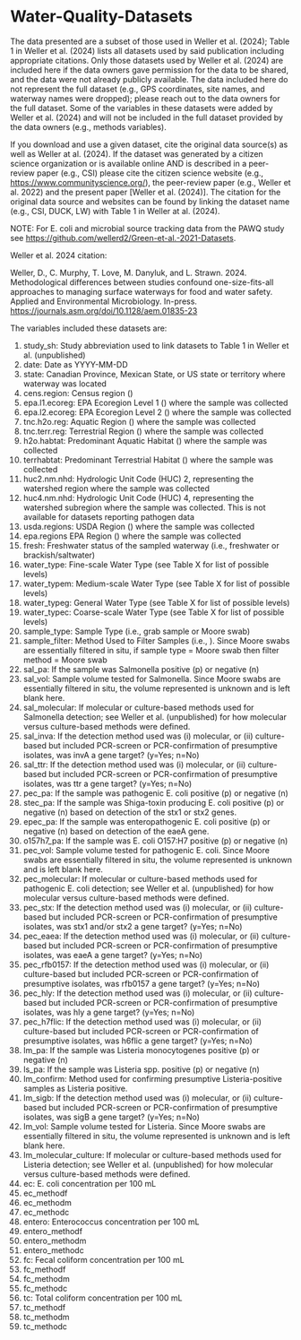 # Water-Quality-Datasets

The data presented are a subset of those used in Weller et al. (2024); Table 1 in Weller et al. (2024) lists all datasets used by said publication including appropriate citations. Only those datasets used by Weller et al. (2024) are included here if the data owners gave permission for the data to be shared, and the data were not already publicly available. The data included here do not represent the full dataset (e.g., GPS coordinates, site names, and waterway names were dropped); please reach out to the data owners for the full dataset. Some of the variables in these datasets were added by Weller et al. (2024) and will not be included in the full dataset provided by the data owners (e.g., methods variables). 

If you download and use a given dataset, cite the original data source(s) as well as Weller at al. (2024). If the dataset was generated by a citizen science organization or is available online AND is described in a peer-review paper (e.g., CSI) please cite the citizen science website (e.g., https://www.communityscience.org/), the peer-review paper (e.g., Weller et al. 2022) and the present paper [Weller et al. (2024)]. The citation for the original data source and websites can be found by linking the dataset name (e.g., CSI, DUCK, LW) with Table 1 in Weller at al. (2024).

NOTE: For E. coli and microbial source tracking data from the PAWQ study see https://github.com/wellerd2/Green-et-al.-2021-Datasets.

Weller et al. 2024 citation: 

Weller, D., C. Murphy, T. Love, M. Danyluk, and L. Strawn. 2024. Methodological differences between studies confound one-size-fits-all approaches to managing surface waterways for food and water safety. Applied and Environmental Microbiology. In-press. https://journals.asm.org/doi/10.1128/aem.01835-23

The variables included these datasets are:

1. study_sh: Study abbreviation used to link datasets to Table 1 in Weller et al. (unpublished)
2. date: Date as YYYY-MM-DD
3. state: Canadian Province, Mexican State, or US state or territory where waterway was located
4. cens.region: Census region ()
5. epa.l1.ecoreg: EPA Ecoregion Level 1 () where the sample was collected
6. epa.l2.ecoreg: EPA Ecoregion Level 2 () where the sample was collected
7. tnc.h2o.reg: Aquatic Region () where the sample was collected
8. tnc.terr.reg: Terrestrial Region () where the sample was collected
9. h2o.habtat: Predominant Aquatic Habitat () where the sample was collected
10. terrhabtat: Predominant Terrestrial Habitat () where the sample was collected
11. huc2.nm.nhd: Hydrologic Unit Code (HUC) 2, representing the watershed region where the sample was collected
12. huc4.nm.nhd: Hydrologic Unit Code (HUC) 4, representing the watershed subregion where the sample was collected. This is not available for datasets reporting pathogen data
14. usda.regions: USDA Region () where the sample was collected
15. epa.regions EPA Region () where the sample was collected
16. fresh: Freshwater status of the sampled waterway (i.e., freshwater or brackish/saltwater)
17. water_type: Fine-scale Water Type (see Table X for list of possible levels)
19. water_typem: Medium-scale Water Type (see Table X for list of possible levels)
20. water_typeg: General Water Type (see Table X for list of possible levels)
21. water_typec: Coarse-scale Water Type (see Table X for list of possible levels)
22. sample_type: Sample Type (i.e., grab sample or Moore swab)
23. sample_filter: Method Used to Filter Samples (i.e., ). Since Moore swabs are essentially filtered in situ, if sample type = Moore swab then filter method = Moore swab
25. sal_pa: If the sample was Salmonella positive (p) or negative (n)
26. sal_vol: Sample volume tested for Salmonella. Since Moore swabs are essentially filtered in situ, the volume represented is unknown and is left blank here.
27. sal_molecular: If molecular or culture-based methods used for Salmonella detection; see Weller et al. (unpublished) for how molecular versus culture-based methods were defined.
28. sal_inva: If the detection method used was (i) molecular, or (ii) culture-based but included PCR-screen or PCR-confirmation of presumptive isolates, was invA a gene target? (y=Yes; n=No)
29. sal_ttr: If the detection method used was (i) molecular, or (ii) culture-based but included PCR-screen or PCR-confirmation of presumptive isolates, was ttr a gene target? (y=Yes; n=No)
30. pec_pa: If the sample was pathogenic E. coli positive (p) or negative (n)
31. stec_pa: If the sample was Shiga-toxin producing E. coli positive (p) or negative (n) based on detection of the stx1 or stx2 genes.
32. epec_pa: If the sample was enteropathogenic E. coli positive (p) or negative (n) based on detection of the eaeA gene.
33. o157h7_pa: If the sample was E. coli O157:H7 positive (p) or negative (n)
34. pec_vol: Sample volume tested for pathogenic E. coli. Since Moore swabs are essentially filtered in situ, the volume represented is unknown and is left blank here.
35. pec_molecular: If molecular or culture-based methods used for pathogenic E. coli detection; see Weller et al. (unpublished) for how molecular versus culture-based methods were defined.
36. pec_stx: If the detection method used was (i) molecular, or (ii) culture-based but included PCR-screen or PCR-confirmation of presumptive isolates, was stx1 and/or stx2 a gene target? (y=Yes; n=No)
37. pec_eaea: If the detection method used was (i) molecular, or (ii) culture-based but included PCR-screen or PCR-confirmation of presumptive isolates, was eaeA a gene target? (y=Yes; n=No)
38. pec_rfb0157: If the detection method used was (i) molecular, or (ii) culture-based but included PCR-screen or PCR-confirmation of presumptive isolates, was rfb0157 a gene target? (y=Yes; n=No)
39. pec_hly: If the detection method used was (i) molecular, or (ii) culture-based but included PCR-screen or PCR-confirmation of presumptive isolates, was hly a gene target? (y=Yes; n=No)
40. pec_h7flic: If the detection method used was (i) molecular, or (ii) culture-based but included PCR-screen or PCR-confirmation of presumptive isolates, was h6flic a gene target? (y=Yes; n=No)
41. lm_pa: If the sample was Listeria monocytogenes positive (p) or negative (n)
42. ls_pa: If the sample was Listeria spp. positive (p) or negative (n)
43. lm_confirm: Method used for confirming presumptive Listeria-positive samples as Listeria positive.
44. lm_sigb: If the detection method used was (i) molecular, or (ii) culture-based but included PCR-screen or PCR-confirmation of presumptive isolates, was sigB a gene target? (y=Yes; n=No)
45. lm_vol: Sample volume tested for Listeria. Since Moore swabs are essentially filtered in situ, the volume represented is unknown and is left blank here.
46. lm_molecular_culture: If molecular or culture-based methods used for Listeria detection; see Weller et al. (unpublished) for how molecular versus culture-based methods were defined.
47. ec: E. coli concentration per 100 mL
48. ec_methodf
49. ec_methodm
50. ec_methodc
51. entero: Enterococcus concentration per 100 mL
52. entero_methodf
53. entero_methodm
54. entero_methodc
55. fc: Fecal coliform concentration per 100 mL
56. fc_methodf
57. fc_methodm
58. fc_methodc
53. tc: Total coliform concentration per 100 mL
54. tc_methodf
55. tc_methodm
56. tc_methodc

